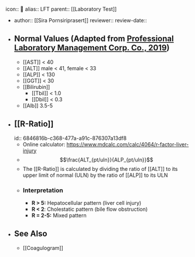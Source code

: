icon:: 🧪
alias:: LFT
parent:: [[Laboratory Test]]

- author:: [[Sira Pornsiriprasert]] 
  reviewer::
  review-date::
- ## Normal Values (Adapted from [Professional Laboratory Management Corp. Co., 2019]([[References/zotero-item-774]]))
	- [[AST]] < 40
	- [[ALT]] male < 41, female < 33
	- [[ALP]] < 130
	- [[GGT]] < 30
	- [[Bilirubin]]
		- [[Tbil]] < 1.0
		- [[Dbil]] < 0.3
	- [[Alb]] 3.5-5
- ## [[R-Ratio]]
  id:: 6846816b-c368-477a-a91c-876307a13df8
	- Online calculator: https://www.mdcalc.com/calc/4064/r-factor-liver-injury
	- $$\frac{ALT_{pt/uln}}{ALP_{pt/uln}}$$
	- The [[R-Ratio]] is calculated by dividing the ratio of [[ALT]] to its upper limit of normal (ULN) by the ratio of [[ALP]] to its ULN
	- ### Interpretation
		- **R > 5:** Hepatocellular pattern (liver cell injury)
		- **R < 2**: Cholestatic pattern (bile flow obstruction)
		- **R = 2-5:** Mixed pattern
- ## See Also
	- [[Coagulogram]]
